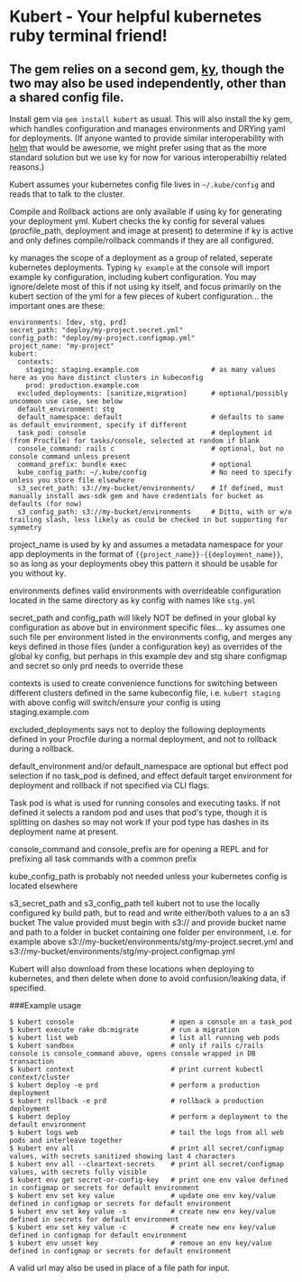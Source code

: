 # Kubert - Your helpful kubernetes ruby terminal friend!

## The gem relies on a second gem, [ky](https://github.com/stellaservice/ky), though the two may also be used independently, other than a shared config file.

Install gem via `gem install kubert` as usual.  This will also install the ky gem, which handles configuration and manages environments and DRYing yaml for deployments.  (If anyone wanted to provide similar interoperability with [helm](http://helm.sh) that would be awesome, we might prefer using that as the more standard solution but we use ky for now for various interoperabiltiy related reasons.)

Kubert assumes your kubernetes config file lives in `~/.kube/config` and reads that to talk to the cluster.

Compile and Rollback actions are only available if using ky for generating your deployment yml.  Kubert checks the ky config for several values (procfile_path, deployment and image at present) to determine if ky is active and only defines compile/rollback commands if they are all configured.

ky manages the scope of a deployment as a group of related, seperate kubernetes deployments.  Typing `ky example` at the console will import example ky configuration, including kubert configuration.  You may ignore/delete most of this if not using ky itself, and focus primarily on the kubert section of the yml for a few pieces of kubert configuration...  the important ones are these:

```
environments: [dev, stg, prd]
secret_path: "deploy/my-project.secret.yml"
config_path: "deploy/my-project.configmap.yml"
project_name: "my-project"
kubert:
  contexts:
    staging: staging.example.com                  # as many values here as you have distinct clusters in kubeconfig
    prod: production.example.com
  excluded_deployments: [sanitize,migration]      # optional/possibly uncommon use case, see below
  default_environment: stg
  default_namespace: default                      # defaults to same as default_environment, specify if different
  task_pod: console                               # deployment id (from Procfile) for tasks/console, selected at random if blank
  console_command: rails c                        # optional, but no console command unless present
  command_prefix: bundle exec                     # optional
  kube_config_path: ~/.kube/config                # No need to specify unless you store file elsewhere
  s3_secret_path: s3://my-bucket/environments/    # If defined, must manually install aws-sdk gem and have credentials for bucket as defaults (for now)
  s3_config_path: s3://my-bucket/environments     # Ditto, with or w/o trailing slash, less likely as could be checked in but supporting for symmetry
```

project_name is used by ky and assumes a metadata namespace for your app deployments in the format of `{{project_name}}-{{deployment_name}}`, so as long as your deployments obey this pattern it should be usable for you without ky.

environments defines valid environments with overrideable configuration located in the same directory as ky config with names like `stg.yml`

secret_path and config_path will likely NOT be defined in your global ky configuration as above but in environment specific files... ky assumes one such file per environment listed in the environments config, and merges any keys defined in those files (under a configuration key) as overrides of the global ky config, but perhaps in this example dev and stg share configmap and secret so only prd needs to override these

contexts is used to create convenience functions for switching between different clusters defined in the same kubeconfig file, i.e. `kubert staging` with above config will switch/ensure your config is using staging.example.com

excluded_deployments says not to deploy the following deployments defined in your Procfile during a normal deployment, and not to rollback during a rollback.

default_environment and/or default_namespace are optional but effect pod selection if no task_pod is defined, and effect default target environment for deployment and rollback if not specified via CLI flags.

Task pod is what is used for running consoles and executing tasks.  If not defined it selects a random pod and uses that pod's type, though it is splitting on dashes so may not work if your pod type has dashes in its deployment name at present.

console_command and console_prefix are for opening a REPL and for prefixing all task commands with a common prefix

kube_config_path is probably not needed unless your kubernetes config is located elsewhere

s3_secret_path and s3_config_path tell kubert not to use the locally configured ky build path, but to read and write either/both values to a an s3 bucket
The value provided must begin with s3:// and provide bucket name and path to a folder in bucket containing one folder per environment, i.e. for
example above s3://my-bucket/environments/stg/my-project.secret.yml and s3://my-bucket/environments/stg/my-project.configmap.yml

Kubert will also download from these locations when deploying to kubernetes, and then delete when done to avoid confusion/leaking data, if specified.

###Example usage
```
$ kubert console                        # open a console on a task_pod
$ kubert execute rake db:migrate        # run a migration
$ kubert list web                       # list all running web pods
$ kubert sandbox                        # only if rails c/rails console is console_command above, opens console wrapped in DB transaction
$ kubert context                        # print current kubectl context/cluster
$ kubert deploy -e prd                  # perform a production deployment
$ kubert rollback -e prd                # rollback a production deployment
$ kubert deploy                         # perform a deployment to the default environment
$ kubert logs web                       # tail the logs from all web pods and interleave together
$ kubert env all                        # print all secret/configmap values, with secrets sanitized showing last 4 characters
$ kubert env all --cleartext-secrets    # print all secret/configmap values, with secrets fully visible
$ kubert env get secret-or-config-key   # print one env value defined in configmap or secrets for default environment
$ kubert env set key value              # update one env key/value defined in configmap or secrets for default environment
$ kubert env set key value -s           # create new env key/value defined in secrets for default environment
$ kubert env set key value -c           # create new env key/value defined in configmap for default environment
$ kubert env unset key                  # remove an env key/value defined in configmap or secrets for default environment
```

A valid url may also be used in place of a file path for input.

